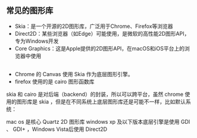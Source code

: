 ## 常见的图形库

- Skia：是一个开源的2D图形库，广泛用于Chrome、Firefox等浏览器
- Direct2D：某些浏览器（如Edge）可能使用，是微软的高性能2D图形API，专为Windows开发
- Core Graphics：这是Apple提供的2D图形API，在macOS和iOS平台上的浏览器中使用

## 

- Chrome 的 Canvas 使用 ‌Skia‌ 作为底层图形引擎。
- firefox 使用的是 cairo 图形函数库

skia 和 cairo 是对后端（backend）的封装，所以可以跨平台，虽然 chrome 使用的图形库是 skia ，但是在不同系统上底层图形库还是可能不一样，比如默认系统：

mac os 是核心 Quartz 2D 图形库
windows xp 及以下版本底层引擎是使用 GDI 、 GDI+ ，Windows Vista后使用 Direct2D
